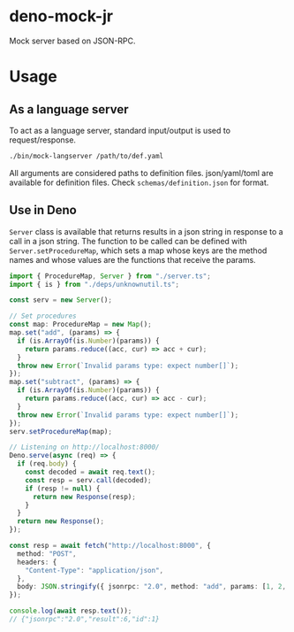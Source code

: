 # deno-mock-jr

Mock server based on JSON-RPC.

# Usage

## As a language server

To act as a language server, standard input/output is used to request/response.

```bash
./bin/mock-langserver /path/to/def.yaml
```

All arguments are considered paths to definition files.
json/yaml/toml are available for definition files.
Check `schemas/definition.json` for format.

## Use in Deno

`Server` class is available that returns results in a json string in response to a call in a json string.
The function to be called can be defined with `Server.setProcedureMap`, which sets a map whose keys are the method names and whose values are the functions that receive the params.

```typescript
import { ProcedureMap, Server } from "./server.ts";
import { is } from "./deps/unknownutil.ts";

const serv = new Server();

// Set procedures
const map: ProcedureMap = new Map();
map.set("add", (params) => {
  if (is.ArrayOf(is.Number)(params)) {
    return params.reduce((acc, cur) => acc + cur);
  }
  throw new Error(`Invalid params type: expect number[]`);
});
map.set("subtract", (params) => {
  if (is.ArrayOf(is.Number)(params)) {
    return params.reduce((acc, cur) => acc - cur);
  }
  throw new Error(`Invalid params type: expect number[]`);
});
serv.setProcedureMap(map);

// Listening on http://localhost:8000/
Deno.serve(async (req) => {
  if (req.body) {
    const decoded = await req.text();
    const resp = serv.call(decoded);
    if (resp != null) {
      return new Response(resp);
    }
  }
  return new Response();
});
```

```typescript
const resp = await fetch("http://localhost:8000", {
  method: "POST",
  headers: {
    "Content-Type": "application/json",
  },
  body: JSON.stringify({ jsonrpc: "2.0", method: "add", params: [1, 2, "3"], id: 1 }),
});

console.log(await resp.text());
// {"jsonrpc":"2.0","result":6,"id":1}
```
